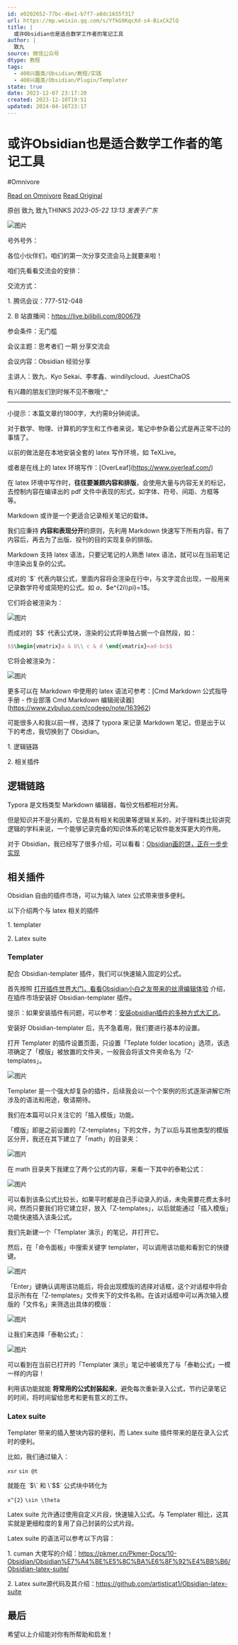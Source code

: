 ```yaml
---
id: e0202652-77bc-4be1-b7f7-a8dc1655f317
url: https://mp.weixin.qq.com/s/YfkG9KqcXd-s4-BixCkZlQ
title: |
  或许Obsidian也是适合数学工作者的笔记工具
author: |
  致九
source: 微信公众号
dtype: 教程
tags:
  - 400兴趣类/Obsidian/教程/实践
  - 400兴趣类/Obsidian/Plugin/Templater
state: true
date: 2023-12-07 23:17:20
created: 2023-12-10T19:51
updated: 2024-04-16T23:17
---
```



# 或许Obsidian也是适合数学工作者的笔记工具
#Omnivore

[Read on Omnivore](https://omnivore.app/me/https-mp-weixin-qq-com-s-yfk-g-9-kqc-xd-s-4-bix-ck-zl-q-18c44dab889)
[Read Original](https://mp.weixin.qq.com/s/YfkG9KqcXd-s4-BixCkZlQ)

原创 致九  致九THINKS _2023-05-22 13:13_ _发表于广东_ 

![图片](https://proxy-prod.omnivore-image-cache.app/0x0,sN2OucIqlGSZku2AYVYKj27sSyPZHdUc0JCnewO92KU0/https://mmbiz.qpic.cn/mmbiz_png/7EZ0IQOFRX2nXLlJkQHSgMSdYTgiazwDzILXqcSbXzrMWyRWs1rvCicoB6JHrsjz53rofcN0s8ia7Ta5mvw3P3qIw/640?wx_fmt=png)

号外号外：  

各位小伙伴们，咱们的第一次分享交流会马上就要来啦！

咱们先看看交流会的安排：

交流方式：

1\. 腾讯会议：777-512-048

2\. B 站直播间：https://live.bilibili.com/800679

参会条件：无门槛

会议主题：思考者们 一期 分享交流会

会议内容：Obsidian 经验分享

主讲人：致九、Kyo Sekai、李孝鑫、windilycloud、JuestChaOS

有兴趣的朋友们到时候不见不散哦^\_^

---

小提示：本篇文章约1800字，大约需8分钟阅读。

对于数学、物理、计算机的学生和工作者来说，笔记中参杂着公式是再正常不过的事情了。  

以前的做法是在本地安装全套的 latex 写作环境，如 TeXLive。

或者是在线上的 latex 环境写作：\[OverLeaf\](https://www.overleaf.com/)

在 latex 环境中写作时，**往往要兼顾内容和排版**，会使用大量与内容无关的标记，去控制内容在编译出的 pdf 文件中表现的形式，如字体、符号、间距、方框等等。

Markdown 或许是一个更适合记录相关笔记的载体。

我们应秉持 **内容和表现分开**的原则，先利用 Markdown 快速写下所有内容，有了内容后，再去为了出版、投刊的目的实现复杂的排版。

Markdown 支持 latex 语法，只要记笔记的人熟悉 latex 语法，就可以在当前笔记中渲染出复杂的公式。

成对的 \`$\` 代表内联公式，里面内容将会渲染在行中，与文字混合出现，一般用来记录数学符号或简短的公式。如 $a$、$e^{2i\\pi}=1$。

它们将会被渲染为：  

![图片](https://proxy-prod.omnivore-image-cache.app/0x0,sc94XB_IADr17or8TZl2V06gPQAXotBVFhN_ohiOPiEk/https://mmbiz.qpic.cn/mmbiz_png/7EZ0IQOFRX2nXLlJkQHSgMSdYTgiazwDzW36cdnFLZkYN7QyRsZsgiauXwXdTfYWHwO16xJBtcWtib4kfeqS4C5Wg/640?wx_fmt=png)

而成对的 \`$$\` 代表公式块，渲染的公式将单独占据一个自然段，如：

```tex
$$\begin{vmatrix}a & b\\ c & d \end{vmatrix}=ad-bc$$
```

它将会被渲染为：  

![图片](https://proxy-prod.omnivore-image-cache.app/0x0,s3t9f0Mw1OAMxgJDAbPvBeDLveigoJhIYkMsvcqRdnY0/https://mmbiz.qpic.cn/mmbiz_png/7EZ0IQOFRX2nXLlJkQHSgMSdYTgiazwDz8UL65oyKKk2PAAkng6ibt5OSUxfPGUuebrb9MOYUcHwwelNOHP0wA7Q/640?wx_fmt=png)

更多可以在 Markdown 中使用的 latex 语法可参考：\[Cmd Markdown 公式指导手册 - 作业部落 Cmd Markdown 编辑阅读器\](https://www.zybuluo.com/codeep/note/163962)  

可能很多人和我以前一样，选择了 typora 来记录 Markdown 笔记，但是出于以下的考虑，我切换到了 Obsidian。

1\. 逻辑链路

2\. 相关插件

## **逻辑链路**

Typora 是文档类型 Markdown 编辑器，每份文档都相对分离。  

但是知识并不是分离的，它是具有相关和因果等逻辑关系的，对于理科类比较讲究逻辑的学科来说，一个能够记录完备的知识体系的笔记软件能发挥更大的作用。  

对于 Obsidian，我已经写了很多介绍，可以看看：[Obsidian画的饼，正在一步步实现](http://mp.weixin.qq.com/s?%5F%5Fbiz=MzkzMDAwMTA4MA==&mid=2247484047&idx=1&sn=711a4e04629b8adbcaef6d9ccf9cec76&chksm=c201bb58f576324e16ad9b9b2a1867d8d620ff784424efde19670869ab7a8e9b7293dafddab2&scene=21#wechat%5Fredirect)  

## **相关插件**

Obsidian 自由的插件市场，可以为输入 latex 公式带来很多便利。  

以下介绍两个与 latex 相关的插件  

1\. templater  

2\. Latex suite

### Templater

配合 Obsidian-templater 插件，我们可以快速输入固定的公式。

首先按照 [打开插件世界大门，看看Obsidian小白之友带来的丝滑编辑体验](http://mp.weixin.qq.com/s?%5F%5Fbiz=MzkzMDAwMTA4MA==&mid=2247484186&idx=1&sn=1d4599f6fd155d8f26f6cccdabb40b09&chksm=c201bacdf57633dbfe9a7a19a048032452ea87504ae4dd383ee1f7fcf1cc9f05968d9cc1dc27&scene=21#wechat%5Fredirect) 介绍，在插件市场安装好 Obsidian-templater 插件。

提示：如果安装插件有问题，可以参考：[安装obsidian插件的多种方式大汇总](http://mp.weixin.qq.com/s?%5F%5Fbiz=MzkzMDAwMTA4MA==&mid=2247484290&idx=1&sn=26b37149763e7e439181bdaa2092c32b&chksm=c201ba55f57633432e0342546e2a2f2fa838694dde1d08675160f86b49e1eb9c855effed5ef1&scene=21#wechat%5Fredirect)。

安装好 Obsidian-templater 后，先不急着用，我们要进行基本的设置。

打开 Templater 的插件设置页面，只设置「Teplate folder location」选项，该选项确定了「模版」被放置的文件夹，一般我会将该文件夹命名为「Z-templates」。

![图片](https://proxy-prod.omnivore-image-cache.app/0x0,sAJn67r19oyTMnGRSNiZhInx1wZF_ENiUVi_ROj7PoMc/https://mmbiz.qpic.cn/mmbiz_png/7EZ0IQOFRX2nXLlJkQHSgMSdYTgiazwDzJs0YIyL6LWlx3Dqic5Kq3GMOsME1IiaTyaKA983zjX6JcLrd0aAkyg2A/640?wx_fmt=png)

Templater 是一个强大却复杂的插件，后续我会以一个个案例的形式逐渐讲解它所涉及的语法和用途，敬请期待。  

我们在本篇可以只关注它的「插入模版」功能。

「模版」即是之前设置的「Z-templates」下的文件，为了以后与其他类型的模版区分开，我还在其下建立了「math」的目录夹：

![图片](https://proxy-prod.omnivore-image-cache.app/0x0,stREiCnmcB7EE9bGImjTVQ_IG7klai1PbWJyWagZvclk/https://mmbiz.qpic.cn/mmbiz_png/7EZ0IQOFRX2nXLlJkQHSgMSdYTgiazwDzicN0LkJJFBbHeDaqUWtBvuJVaIaVIAXMkOm2vDPreztnQAI45w96PWw/640?wx_fmt=png)

在 math 目录夹下我建立了两个公式的内容，来看一下其中的泰勒公式：

![图片](https://proxy-prod.omnivore-image-cache.app/0x0,sce71gFSvvTo54blOAMaOH19nM6CoUZNMiNj8tRe6ytk/https://mmbiz.qpic.cn/mmbiz_png/7EZ0IQOFRX2nXLlJkQHSgMSdYTgiazwDzJaV5ibskz5IbQ2CdDsAibzYg0RCEr8YxoJnlUTJ03z6RYS2rXwia2JvlA/640?wx_fmt=png)

可以看到该条公式比较长，如果平时都是自己手动录入的话，未免需要花费太多时间，然而只要我们将它建立好，放入「Z-templates」，以后就能通过「插入模版」功能快速插入该条公式。

我们先新建一个「Templater 演示」的笔记，并打开它。

然后，在「命令面板」中搜索关键字 templater，可以调用该功能和看到它的快捷键。

![图片](https://proxy-prod.omnivore-image-cache.app/0x0,sRtfxPgQn6APf5mMoE4gUOA_oLMQD9KkzQqGAfqhbIz8/https://mmbiz.qpic.cn/mmbiz_png/7EZ0IQOFRX2nXLlJkQHSgMSdYTgiazwDz2KdrytgvnMzACpS4NXP22BgJOuYghCXElvialuGjjTXKa2qNmdlcsXg/640?wx_fmt=png)

「Enter」键确认调用该功能后，将会出现模版的选择对话框，这个对话框中将会显示所有在「Z-templates」文件夹下的文件名称。在该对话框中可以再次输入模版的「文件名」来筛选出具体的模版：

![图片](https://proxy-prod.omnivore-image-cache.app/0x0,s01lIIP0s5zsxTaB93gb6R5BlPSXGAB2TI_DNv5DrLO4/https://mmbiz.qpic.cn/mmbiz_png/7EZ0IQOFRX2nXLlJkQHSgMSdYTgiazwDzEbaSBxZkdSIN55zXqibic0kTCzLQ3DcGqSjRHYnIRt2icq66pXx1C74ibA/640?wx_fmt=png)

让我们来选择「泰勒公式」：

![图片](https://proxy-prod.omnivore-image-cache.app/0x0,s5ZvG4aO2vpFgm6fnSzkTQFWNu79fBVIm2lPMQsMfpAo/https://mmbiz.qpic.cn/mmbiz_gif/7EZ0IQOFRX2nXLlJkQHSgMSdYTgiazwDzW0oLnbib0PeoEBl4HxkhdKkIg90tHYwtvCJpEu0GqhRYfkhWQicr8lhQ/640?wx_fmt=gif)

可以看到在当前已打开的「Templater 演示」笔记中被填充了与「泰勒公式」一模一样的内容！

利用该功能就能 **将常用的公式封装起来**，避免每次重新录入公式，节约记录笔记的时间，将时间留给思考和更有意义的工作。

### Latex suite

Templater 带来的插入整块内容的便利，而 Latex suite 插件带来的是在录入公式时的便利。

比如，我们通过输入：

`xsr` `sin @t`

就能在 \`$\` 和 \`$$\` 公式块中转化为  

`x^{2}` `\sin \theta`

Latex suite 允许通过使用自定义片段，快速输入公式。与 Templater 相比，这其实就是更细粒度的复用了自己封装的公式片段。

Latex suite 的语法可以参考以下内容：

1\. cuman 大佬写的介绍：https://pkmer.cn/Pkmer-Docs/10-Obsidian/Obsidian%E7%A4%BE%E5%8C%BA%E6%8F%92%E4%BB%B6/Obsidian-latex-suite/

2\. Latex suite源代码及其介绍：https://github.com/artisticat1/Obsidian-latex-suite

## **最后**

希望以上介绍能对你有所帮助和启发！



